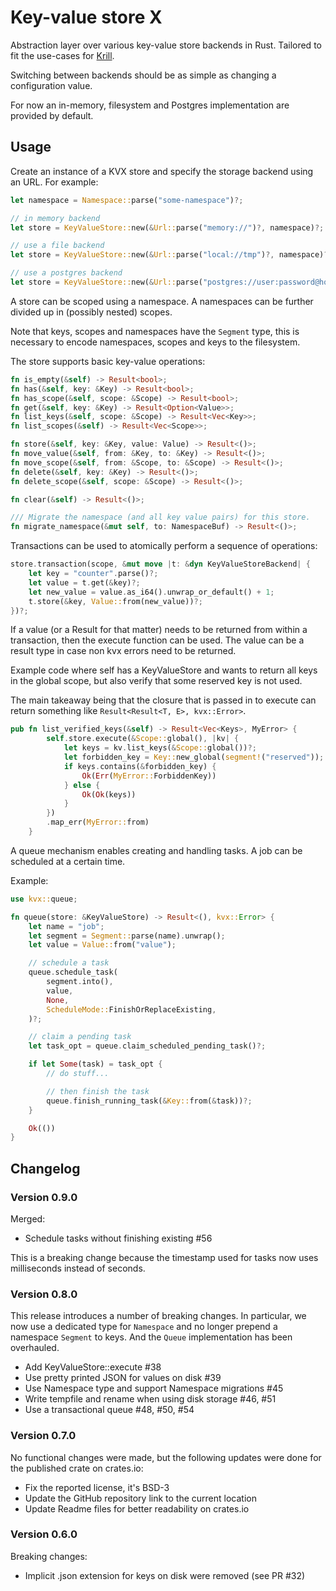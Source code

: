 # Key-value store X

Abstraction layer over various key-value store backends in Rust. Tailored to fit the use-cases for [Krill](https://github.com/NLnetLabs/krill).

Switching between backends should be as simple as changing a configuration value.

For now an in-memory, filesystem and Postgres implementation are provided by default.

## Usage

Create an instance of a KVX store and specify the storage backend using an URL. For example:

```rust
let namespace = Namespace::parse("some-namespace")?;

// in memory backend
let store = KeyValueStore::new(&Url::parse("memory://")?, namespace)?;

// use a file backend
let store = KeyValueStore::new(&Url::parse("local://tmp")?, namespace)?;

// use a postgres backend
let store = KeyValueStore::new(&Url::parse("postgres://user:password@host/database-name")?, namespace)?;
```

A store can be scoped using a namespace. A namespaces can be further divided up in (possibly nested) scopes.

Note that keys, scopes and namespaces have the `Segment` type, this is necessary to encode namespaces, scopes and keys to the filesystem.

The store supports basic key-value operations:

```rust
fn is_empty(&self) -> Result<bool>;
fn has(&self, key: &Key) -> Result<bool>;
fn has_scope(&self, scope: &Scope) -> Result<bool>;
fn get(&self, key: &Key) -> Result<Option<Value>>;
fn list_keys(&self, scope: &Scope) -> Result<Vec<Key>>;
fn list_scopes(&self) -> Result<Vec<Scope>>;

fn store(&self, key: &Key, value: Value) -> Result<()>;
fn move_value(&self, from: &Key, to: &Key) -> Result<()>;
fn move_scope(&self, from: &Scope, to: &Scope) -> Result<()>;
fn delete(&self, key: &Key) -> Result<()>;
fn delete_scope(&self, scope: &Scope) -> Result<()>;

fn clear(&self) -> Result<()>;

/// Migrate the namespace (and all key value pairs) for this store.
fn migrate_namespace(&mut self, to: NamespaceBuf) -> Result<()>;
```

Transactions can be used to atomically perform a sequence of operations:

```rust
store.transaction(scope, &mut move |t: &dyn KeyValueStoreBackend| { 
    let key = "counter".parse()?;
    let value = t.get(&key)?;
    let new_value = value.as_i64().unwrap_or_default() + 1;
    t.store(&key, Value::from(new_value))?;
})?;
```

If a value (or a Result for that matter) needs to be returned from within
a transaction, then the execute function can be used. The value can be
a result type in case non kvx errors need to be returned.

Example code where self has a KeyValueStore and wants to return all
keys in the global scope, but also verify that some reserved key is
not used.

The main takeaway being that the closure that is passed in to execute
can return something like `Result<Result<T, E>, kvx::Error>`.

```rust
pub fn list_verified_keys(&self) -> Result<Vec<Keys>, MyError> {
        self.store.execute(&Scope::global(), |kv| {
            let keys = kv.list_keys(&Scope::global())?;
            let forbidden_key = Key::new_global(segment!("reserved"));
            if keys.contains(&forbidden_key) {
                Ok(Err(MyError::ForbiddenKey))
            } else {
                Ok(Ok(keys))
            }
        })
        .map_err(MyError::from)
    }
```

A queue mechanism enables creating and handling tasks. A job can be scheduled at a certain time.

Example:
```rust
use kvx::queue;

fn queue(store: &KeyValueStore) -> Result<(), kvx::Error> {
    let name = "job";
    let segment = Segment::parse(name).unwrap();
    let value = Value::from("value");

    // schedule a task
    queue.schedule_task(
        segment.into(),
        value,
        None,
        ScheduleMode::FinishOrReplaceExisting,
    )?;

    // claim a pending task
    let task_opt = queue.claim_scheduled_pending_task()?;

    if let Some(task) = task_opt {
        // do stuff...

        // then finish the task
        queue.finish_running_task(&Key::from(&task))?;
    }

    Ok(())
}


```



## Changelog

### Version 0.9.0

Merged:
- Schedule tasks without finishing existing #56

This is a breaking change because the timestamp used for tasks
now uses milliseconds instead of seconds.

### Version 0.8.0

This release introduces a number of breaking changes. In particular,
we now use a dedicated type for `Namespace` and no longer prepend
a namespace `Segment` to keys. And the `Queue` implementation has
been overhauled.

- Add KeyValueStore::execute #38
- Use pretty printed JSON for values on disk #39
- Use Namespace type and support Namespace migrations #45
- Write tempfile and rename when using disk storage #46, #51
- Use a transactional queue #48, #50, #54

### Version 0.7.0

No functional changes were made, but the following updates were done
for the published crate on crates.io:
- Fix the reported license, it's BSD-3
- Update the GitHub repository link to the current location
- Update Readme files for better readability on crates.io

### Version 0.6.0

Breaking changes:
- Implicit .json extension for keys on disk were removed (see PR #32)